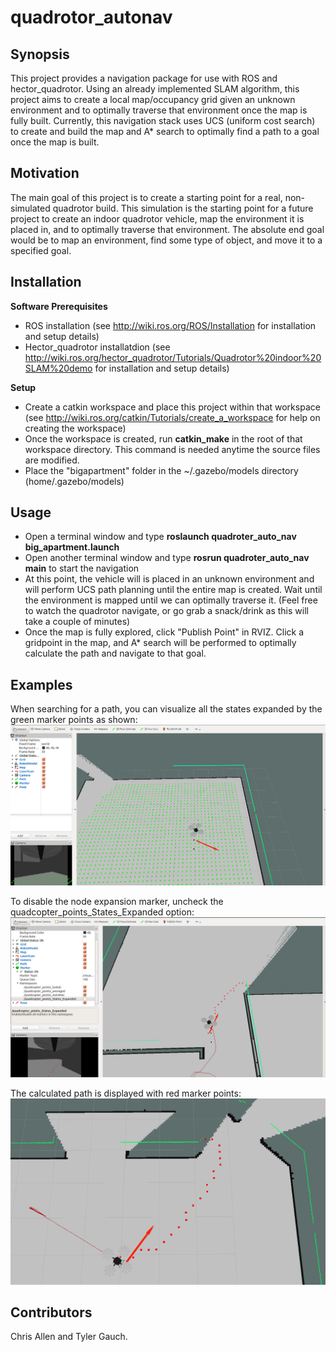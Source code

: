 # quadrotor_autonav

## Synopsis

This project provides a navigation package for use with ROS and hector_quadrotor.
Using an already implemented SLAM algorithm, this project aims to create a local map/occupancy grid given an unknown environment and to optimally traverse that environment once the map is fully built.
Currently, this navigation stack uses UCS (uniform cost search) to create and build the map and A* search to optimally find a path to a goal once the map is built.

## Motivation

The main goal of this project is to create a starting point for a real, non-simulated quadrotor build. This simulation is the starting point for a future project to create an indoor quadrotor vehicle, map the environment it is placed in, and to optimally traverse that environment. The absolute end goal would be to map an environment, find some type of object, and move it to a specified goal.

## Installation

**Software Prerequisites**
  + ROS installation (see http://wiki.ros.org/ROS/Installation for installation and setup details)
  + Hector_quadrotor installatdion (see http://wiki.ros.org/hector_quadrotor/Tutorials/Quadrotor%20indoor%20SLAM%20demo for installation and setup details)

**Setup**
  + Create a catkin workspace and place this project within that workspace (see http://wiki.ros.org/catkin/Tutorials/create_a_workspace for help on creating the workspace)
  + Once the workspace is created, run **catkin_make** in the root of that workspace directory. This command is needed anytime the source files are modified. 
  + Place the "bigapartment" folder in the ~/.gazebo/models directory (home/.gazebo/models)

## Usage
  + Open a terminal window and type **roslaunch quadroter_auto_nav big_apartment.launch**
  + Open another terminal window and type **rosrun quadroter_auto_nav main** to start the navigation
  + At this point, the vehicle will is placed in an unknown environment and will perform UCS path planning until the entire map is created. Wait until the environment is mapped until we can optimally traverse it. (Feel free to watch the quadrotor navigate, or go grab a snack/drink as this will take a couple of minutes)
  + Once the map is fully explored, click "Publish Point" in RVIZ. Click a gridpoint in the map, and A* search will be performed to optimally calculate the path and navigate to that goal.

## Examples

When searching for a path, you can visualize all the states expanded by the green marker points as shown:
![Node expansion](images/node_expansion.png?raw=true "State nodes expansion visualization")

To disable the node expansion marker, uncheck the quadcopter_points_States_Expanded option:
![Disable node expansion visualization](images/marker_states_off.png?raw=true "State nodes expansion visualization disabled")

The calculated path is displayed with red marker points:
![Calculated path](images/path_retrieved.png?raw=true "Calculated path visualization")

## Contributors

Chris Allen and Tyler Gauch.

